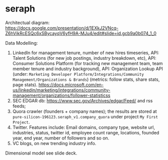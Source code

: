 # seraph

Architectual diagram:
https://docs.google.com/presentation/d/1EXkJ2VNcq-Z6hVikRcESQc6xSBycayqV6yfH9A-MJu4/edit#slide=id.gcb9a0b074_1_0


Data Modelling:

1. LinkedIn for management tenure, number of new hires timeseries, API: Talent Solutions (for new job postings, industry breakdown, etc), API: Consumer Solutions Platform (for tracking new management team, team member tenure and industry background), API: Organization Lookup API (under: `Marketing Developer Platform/Integrations/Community Management/Organizations & Brands`) (metrics: follow stats, share stats, page stats).  https://docs.microsoft.com/en-us/linkedin/marketing/integrations/community-management/organizations/follower-statisticss
2. SEC EDGAR db: https://www.sec.gov/Archives/edgar/Feed/ and rss feeds;
3. Quora crawler (founders + company names); the results are stored at `pure-silicon-196123.seraph_v1.company_quora` under project `My First Project`.
4. Twitter. Features include: Email domains, company type, website url, industries, status, twitter id, employee count range, locations, founded year, end year, number of followers and so on.
5. VC blogs, on new trending industry info.

Dimensional model see slide deck.


